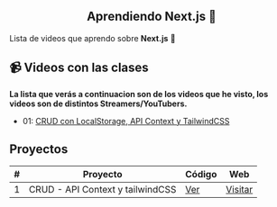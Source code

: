 <h2 style="text-align: center;">Aprendiendo Next.js 🌚</h2>
<p>Lista de videos que aprendo sobre <strong>Next.js</strong> 🫡</p>

## 📹 Videos con las clases
<strong>La lista que verás a continuacion son de los videos que he visto, los videos son de distintos Streamers/YouTubers.</strong>

<ul>
  <li>01: <a href="https://youtu.be/Ac9J_yyQqOI?si=JZ_mzV_NSRPS7qjs">CRUD con LocalStorage, API Context y TailwindCSS</a></li>
</ul>

## Proyectos

| # | Proyecto | Código | Web |
|---|---------------------|------|--------|
| 1 | CRUD - API Context y tailwindCSS | [Ver](https://github.com/AndrePonce3322/curso-nextjs/tree/main/projects/01-crud-nextjs)  | [Visitar](https://app-crud-nextjs.vercel.app) |